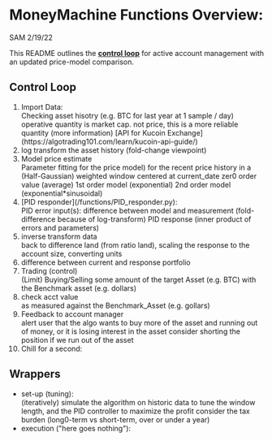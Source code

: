 # MoneyMachine Functions Overview:
SAM 2/19/22

This README outlines the [**control loop**](#Control-Loop) for active account management with an updated price-model comparison.

## Control Loop
<ol>
  <li>Import Data:</li>
     Checking asset hisotry (e.g. BTC for last year at 1 sample / day)
         operative quantity is market cap. not price, this is a more reliable quantity (more information)
         [API for Kucoin Exchange](https://algotrading101.com/learn/kucoin-api-guide/)
   
   <li>log transform the asset history (fold-change viewpoint)</li>
   
   <li>Model price estimate</li>
      Parameter fitting for the price model)    
      for the recent price history in a 
      (Half-Gaussian) weighted window centered at current_date    
         zer0 order value (average)
         1st order model (exponential)
         2nd order model (exponential*sinusoidal)
   
   <li>[PID responder](/functions/PID_responder.py):</li>
      PID error input(s): 
         difference between model and measurement (fold-difference because of log-transform)
      PID response 
         (inner product of errors and parameters)

   <li>inverse transform data</li>
      back to difference land (from ratio land), scaling the response to the account size, converting units
   
   <li>difference between current and response portfolio</li>
   
   <li>Trading (control)</li>
      (Limit) Buying/Selling 
         some amount of the target Asset (e.g. BTC) with the Benchmark asset (e.g. dollars)
   <li>check acct value</li>
      as measured against the Benchmark_Asset (e.g. gollars)

   <li>Feedback to account manager</li>
      alert user that the algo wants to buy more of the asset and running out of money, or it is losing interest in the asset
      consider shorting the position if we run out of the asset

   <li>Chill for a second:</li>
</ol>

## Wrappers
<ul>
   <li>set-up (tuning):</li>
      (iteratively) simulate the algorithm on historic data to tune the window length, and the PID controller to maximize the profit
      consider the tax burden (long0-term vs short-term, over or under a year)

   <li>execution ("here goes nothing"):</li>
</ul>
